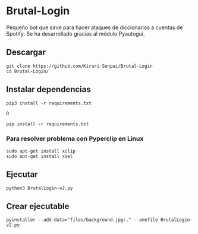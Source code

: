 # Brutal-Login

Pequeño bot que sirve para hacer ataques de diccionarios a cuentas de Spotify. Se ha desarrollado gracias al módulo Pyautogui.

## Descargar ##
```
git clone https://github.com/Kirari-Senpai/Brutal-Login
cd Brutal-Login/
```

## Instalar dependencias ##

```
pip3 install -r requirements.txt

Ó

pip install -r requirements.txt
```

### Para resolver problema con Pyperclip en Linux ###
```
sudo apt-get install xclip
sudo apt-get install xsel
```
## Ejecutar ##

```
python3 BrutalLogin-v2.py 
```
## Crear ejecutable ##

```
pyinstaller --add-data="files/background.jpg:." --onefile BrutalLogin-v2.py
```

